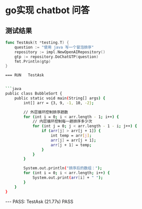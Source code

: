 
# go实现 chatbot 问答

## 测试结果

```go
func TestAsk(t *testing.T) {
	question := "使用 java 写一个冒泡排序"
	repository := impl.NewOpenAIRepository()
	gtp := repository.DoChatGTP(question)
	fmt.Println(gtp)
}
```

```bash
=== RUN   TestAsk


```java
public class BubbleSort {
    public static void main(String[] args) {
        int[] arr = {3, 9, -1, 10, -2};

        // 外层循环控制排序趟数
        for (int i = 0; i < arr.length - 1; i++) {
            // 内层循环控制每一趟排序多少次
            for (int j = 0; j < arr.length - 1 - i; j++) {
                if (arr[j] > arr[j + 1]) {
                    int temp = arr[j];
                    arr[j] = arr[j + 1];
                    arr[j + 1] = temp;
                }
            }
        }

        System.out.println("排序后的数组：");
        for (int i = 0; i < arr.length; i++) {
            System.out.print(arr[i] + " ");
        }
    }
}
```
--- PASS: TestAsk (21.77s)
PASS
```